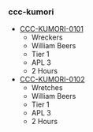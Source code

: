 ### ccc-kumori
* [CCC-KUMORI-0101](http://www.dmsguild.com/product/226912/CCCKUMORI0101--Wreckers?affiliate_id=757342)
    * Wreckers
    * William Beers
    * Tier 1
    * APL 3
    * 2 Hours
* [CCC-KUMORI-0102](http://www.dmsguild.com/product/226911/CCCKUMORI0102-Wretches?affiliate_id=757342)
    * Wretches
    * William Beers
    * Tier 1
    * APL 3
    * 2 Hours
